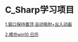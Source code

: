 # C_Sharp学习项目

[1.窗口保持置顶,自动吸附+出入动画](https://github.com/conesat/C_Sharp_Learn/tree/master/weekly_note)


[2.模仿win10 日历](https://github.com/conesat/C_Sharp_Learn/tree/master/date_picker)
